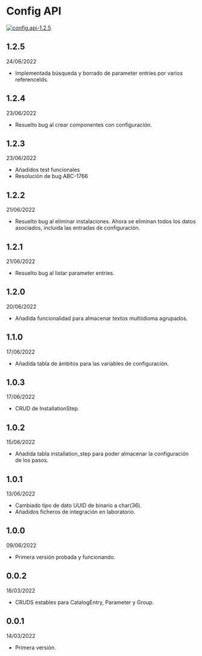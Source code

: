 # Config API
[![config.api-1.2.5](https://img.shields.io/badge/config.api-1.2.5-blue)](https://cis.core-ibl-inetum.services/bitbucket/projects/IN/repos/config-api)

## 1.2.5
24/06/2022
- Implementada búsqueda y borrado de parameter entries por varios referenceIds.

## 1.2.4
23/06/2022
- Resuelto bug al crear componentes con configuración.

## 1.2.3
23/06/2022
- Añadidos test funcionales
- Resolución de bug ABC-1766

## 1.2.2
21/06/2022
- Resuelto bug al eliminar instalaciones. Ahora se eliminan todos los datos asociados, incluida las
entradas de configuración.

## 1.2.1
21/06/2022
- Resuelto bug al listar parameter entries.

## 1.2.0
20/06/2022
- Añadida funcionalidad para almacenar textos multiidioma agrupados.

## 1.1.0
17/06/2022
- Añadida tabla de ámbitos para las variables de configuración.

## 1.0.3
17/06/2022
- CRUD de InstallationStep.

## 1.0.2
15/06/2022
- Añadida tabla installation_step para poder almacenar la configuración de los pasos.

## 1.0.1
13/06/2022
- Cambiado tipo de dato UUID de binario a char(36).
- Añadidos ficheros de integración en laboratorio.

## 1.0.0
09/06/2022
- Primera versión probada y funcionando.

## 0.0.2
18/03/2022
- CRUDS estables para CatalogEntry, Parameter y Group.

## 0.0.1
14/03/2022
- Primera versión.
